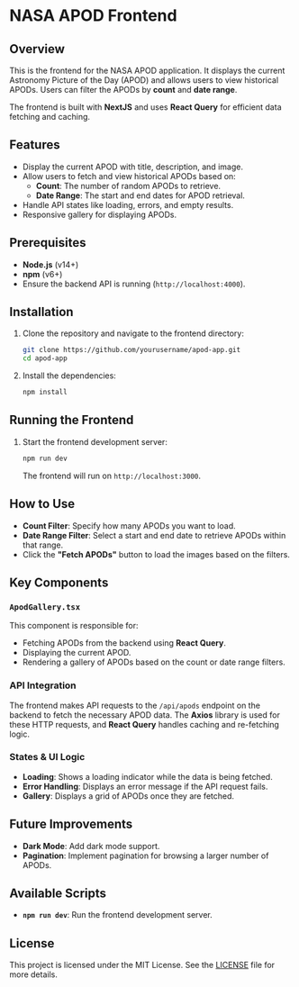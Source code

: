 # NASA APOD Frontend

## Overview

This is the frontend for the NASA APOD application. It displays the current Astronomy Picture of the Day (APOD) and allows users to view historical APODs. Users can filter the APODs by **count** and **date range**.

The frontend is built with **NextJS** and uses **React Query** for efficient data fetching and caching.

## Features

- Display the current APOD with title, description, and image.
- Allow users to fetch and view historical APODs based on:
  - **Count**: The number of random APODs to retrieve.
  - **Date Range**: The start and end dates for APOD retrieval.
- Handle API states like loading, errors, and empty results.
- Responsive gallery for displaying APODs.

## Prerequisites

- **Node.js** (v14+)
- **npm** (v6+)
- Ensure the backend API is running (`http://localhost:4000`).

## Installation

1. Clone the repository and navigate to the frontend directory:

   ```bash
   git clone https://github.com/yourusername/apod-app.git
   cd apod-app
   ```

2. Install the dependencies:

   ```bash
   npm install
   ```

## Running the Frontend

1. Start the frontend development server:

   ```bash
   npm run dev
   ```

   The frontend will run on `http://localhost:3000`.

## How to Use

- **Count Filter**: Specify how many APODs you want to load.
- **Date Range Filter**: Select a start and end date to retrieve APODs within that range.
- Click the **"Fetch APODs"** button to load the images based on the filters.
  
## Key Components

### `ApodGallery.tsx`

This component is responsible for:
- Fetching APODs from the backend using **React Query**.
- Displaying the current APOD.
- Rendering a gallery of APODs based on the count or date range filters.

### API Integration

The frontend makes API requests to the `/api/apods` endpoint on the backend to fetch the necessary APOD data. The **Axios** library is used for these HTTP requests, and **React Query** handles caching and re-fetching logic.

### States & UI Logic

- **Loading**: Shows a loading indicator while the data is being fetched.
- **Error Handling**: Displays an error message if the API request fails.
- **Gallery**: Displays a grid of APODs once they are fetched.

## Future Improvements

- **Dark Mode**: Add dark mode support.
- **Pagination**: Implement pagination for browsing a larger number of APODs.
  
## Available Scripts

- **`npm run dev`**: Run the frontend development server.
  
## License

This project is licensed under the MIT License. See the [LICENSE](../LICENSE) file for more details.
